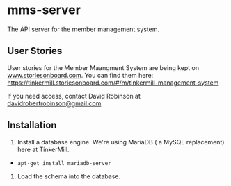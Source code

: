 mms-server
==========

The API server for the member management system.

User Stories
------------

User stories for the Member Maangment System are being kept on www.storiesonboard.com.  You can find them here: https://tinkermill.storiesonboard.com/#/m/tinkermill-management-system

If you need access, contact David Robinson at davidrobertrobinson@gmail.com

Installation
------------

1. Install a database engine.  We're using MariaDB ( a MySQL replacement) here at TinkerMill.
 * `apt-get install mariadb-server`

1. Load the schema into the database.

